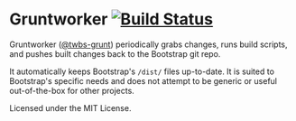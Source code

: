 Gruntworker [![Build Status](https://travis-ci.org/twbs/gruntworker.svg?branch=master)](https://travis-ci.org/twbs/gruntworker)
===========

Gruntworker ([@twbs-grunt](https://github.com/twbs-grunt)) periodically grabs changes, runs build scripts, and pushes built changes back to the Bootstrap git repo.

It automatically keeps Bootstrap's `/dist/` files up-to-date. It is suited to Bootstrap's specific needs and does not attempt to be generic or useful out-of-the-box for other projects.

Licensed under the MIT License.
